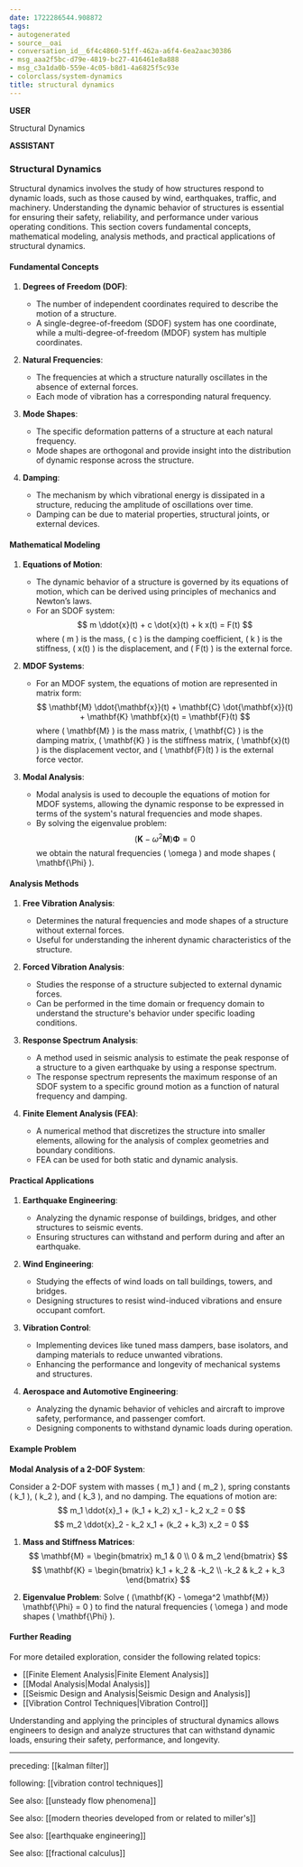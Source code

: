 ```yaml
---
date: 1722286544.908872
tags:
- autogenerated
- source__oai
- conversation_id__6f4c4860-51ff-462a-a6f4-6ea2aac30386
- msg_aaa2f5bc-d79e-4819-bc27-416461e8a888
- msg_c3a1da0b-559e-4c05-b8d1-4a6825f5c93e
- colorclass/system-dynamics
title: structural dynamics
---
```


**USER**

Structural Dynamics


**ASSISTANT**

### Structural Dynamics

Structural dynamics involves the study of how structures respond to dynamic loads, such as those caused by wind, earthquakes, traffic, and machinery. Understanding the dynamic behavior of structures is essential for ensuring their safety, reliability, and performance under various operating conditions. This section covers fundamental concepts, mathematical modeling, analysis methods, and practical applications of structural dynamics.

#### Fundamental Concepts

1. **Degrees of Freedom (DOF)**:
   - The number of independent coordinates required to describe the motion of a structure.
   - A single-degree-of-freedom (SDOF) system has one coordinate, while a multi-degree-of-freedom (MDOF) system has multiple coordinates.

2. **Natural Frequencies**:
   - The frequencies at which a structure naturally oscillates in the absence of external forces.
   - Each mode of vibration has a corresponding natural frequency.

3. **Mode Shapes**:
   - The specific deformation patterns of a structure at each natural frequency.
   - Mode shapes are orthogonal and provide insight into the distribution of dynamic response across the structure.

4. **Damping**:
   - The mechanism by which vibrational energy is dissipated in a structure, reducing the amplitude of oscillations over time.
   - Damping can be due to material properties, structural joints, or external devices.

#### Mathematical Modeling

1. **Equations of Motion**:
   - The dynamic behavior of a structure is governed by its equations of motion, which can be derived using principles of mechanics and Newton’s laws.
   - For an SDOF system:
     $$ m \ddot{x}(t) + c \dot{x}(t) + k x(t) = F(t) $$
     where \( m \) is the mass, \( c \) is the damping coefficient, \( k \) is the stiffness, \( x(t) \) is the displacement, and \( F(t) \) is the external force.

2. **MDOF Systems**:
   - For an MDOF system, the equations of motion are represented in matrix form:
     $$ \mathbf{M} \ddot{\mathbf{x}}(t) + \mathbf{C} \dot{\mathbf{x}}(t) + \mathbf{K} \mathbf{x}(t) = \mathbf{F}(t) $$
     where \( \mathbf{M} \) is the mass matrix, \( \mathbf{C} \) is the damping matrix, \( \mathbf{K} \) is the stiffness matrix, \( \mathbf{x}(t) \) is the displacement vector, and \( \mathbf{F}(t) \) is the external force vector.

3. **Modal Analysis**:
   - Modal analysis is used to decouple the equations of motion for MDOF systems, allowing the dynamic response to be expressed in terms of the system's natural frequencies and mode shapes.
   - By solving the eigenvalue problem:
     $$ (\mathbf{K} - \omega^2 \mathbf{M}) \mathbf{\Phi} = 0 $$
     we obtain the natural frequencies \( \omega \) and mode shapes \( \mathbf{\Phi} \).

#### Analysis Methods

1. **Free Vibration Analysis**:
   - Determines the natural frequencies and mode shapes of a structure without external forces.
   - Useful for understanding the inherent dynamic characteristics of the structure.

2. **Forced Vibration Analysis**:
   - Studies the response of a structure subjected to external dynamic forces.
   - Can be performed in the time domain or frequency domain to understand the structure's behavior under specific loading conditions.

3. **Response Spectrum Analysis**:
   - A method used in seismic analysis to estimate the peak response of a structure to a given earthquake by using a response spectrum.
   - The response spectrum represents the maximum response of an SDOF system to a specific ground motion as a function of natural frequency and damping.

4. **Finite Element Analysis (FEA)**:
   - A numerical method that discretizes the structure into smaller elements, allowing for the analysis of complex geometries and boundary conditions.
   - FEA can be used for both static and dynamic analysis.

#### Practical Applications

1. **Earthquake Engineering**:
   - Analyzing the dynamic response of buildings, bridges, and other structures to seismic events.
   - Ensuring structures can withstand and perform during and after an earthquake.

2. **Wind Engineering**:
   - Studying the effects of wind loads on tall buildings, towers, and bridges.
   - Designing structures to resist wind-induced vibrations and ensure occupant comfort.

3. **Vibration Control**:
   - Implementing devices like tuned mass dampers, base isolators, and damping materials to reduce unwanted vibrations.
   - Enhancing the performance and longevity of mechanical systems and structures.

4. **Aerospace and Automotive Engineering**:
   - Analyzing the dynamic behavior of vehicles and aircraft to improve safety, performance, and passenger comfort.
   - Designing components to withstand dynamic loads during operation.

#### Example Problem

**Modal Analysis of a 2-DOF System**:

Consider a 2-DOF system with masses \( m_1 \) and \( m_2 \), spring constants \( k_1 \), \( k_2 \), and \( k_3 \), and no damping. The equations of motion are:
$$ m_1 \ddot{x}_1 + (k_1 + k_2) x_1 - k_2 x_2 = 0 $$
$$ m_2 \ddot{x}_2 - k_2 x_1 + (k_2 + k_3) x_2 = 0 $$

1. **Mass and Stiffness Matrices**:
   $$ \mathbf{M} = \begin{bmatrix} m_1 & 0 \\ 0 & m_2 \end{bmatrix} $$
   $$ \mathbf{K} = \begin{bmatrix} k_1 + k_2 & -k_2 \\ -k_2 & k_2 + k_3 \end{bmatrix} $$

2. **Eigenvalue Problem**:
   Solve \( (\mathbf{K} - \omega^2 \mathbf{M}) \mathbf{\Phi} = 0 \) to find the natural frequencies \( \omega \) and mode shapes \( \mathbf{\Phi} \).

#### Further Reading

For more detailed exploration, consider the following related topics:
- [[Finite Element Analysis|Finite Element Analysis]]
- [[Modal Analysis|Modal Analysis]]
- [[Seismic Design and Analysis|Seismic Design and Analysis]]
- [[Vibration Control Techniques|Vibration Control]]

Understanding and applying the principles of structural dynamics allows engineers to design and analyze structures that can withstand dynamic loads, ensuring their safety, performance, and longevity.


---

preceding: [[kalman filter]]  


following: [[vibration control techniques]]

See also: [[unsteady flow phenomena]]


See also: [[modern theories developed from or related to miller's]]


See also: [[earthquake engineering]]


See also: [[fractional calculus]]
